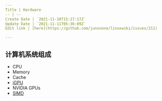 ```yaml
---
Title | Hardware
-- | --
Create Date | `2021-11-10T15:27:17Z`
Update Date | `2021-11-11T05:36:09Z`
Edit link | [here](https://github.com/junxnone/linuxwiki/issues/211)

---
```

## 计算机系统组成
- CPU
- Memory
- Cache
- [iGPU](/iGPU)
- NVIDIA GPUs
- [SIMD](/SIMD)

